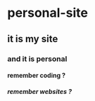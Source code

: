# personal-site
## it is my site
### and it is personal
#### remember coding ?
##### remember websites ?